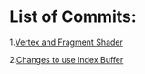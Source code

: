 # List of Commits:

1.[Vertex and Fragment Shader](https://github.com/ShantanuJamble/OpenglTest/commit/30bd588a29ef81b9373163de0bc5ffcc8c382493) 

2.[Changes to use Index Buffer](https://github.com/ShantanuJamble/OpenglTest/commit/8f44d04c266f5c3c2bfae417c7df7b6f633cc184)
